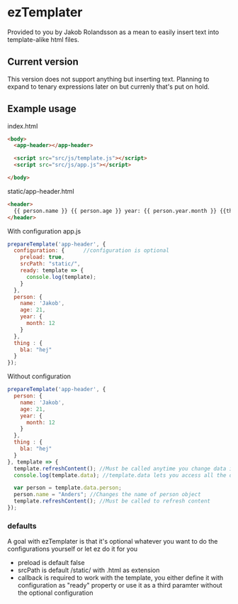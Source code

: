 # ezTemplater
Provided to you by Jakob Rolandsson as a mean to easily insert text into template-alike html files. 


## Current version
This version does not support anything but inserting text. Planning to expand to tenary expressions later on but currenly that's put on hold.


## Example usage
index.html
```html
<body>
  <app-header></app-header>

  <script src="src/js/template.js"></script>
  <script src="src/js/app.js"></script>

</body>
```

static/app-header.html
```html
<header>
  {{ person.name }} {{ person.age }} year: {{ person.year.month }} {{thing.bla}}
</header>
```

With configuration
app.js
```javascript
prepareTemplate('app-header', {
  configuration: {      //configuration is optional
    preload: true,
    srcPath: "static/",
    ready: template => {
      console.log(template);
    }
  },
  person: {
    name: 'Jakob',
    age: 21,
    year: {
      month: 12
    }
  },
  thing : {
    bla: "hej"
  }
});
```
Without configuration
```javascript
prepareTemplate('app-header', {
  person: {
    name: 'Jakob',
    age: 21,
    year: {
      month: 12
    }
  },
  thing : {
    bla: "hej"
  }
}, template => {
  template.refreshContent(); //Must be called anytime you change data in the template
  console.log(template.data); //template.data lets you access all the data that you set and manipulate it

  var person = template.data.person;
  person.name = "Anders"; //Changes the name of person object
  template.refreshContent(); //Must be called to refresh content
});

```
### defaults
A goal with ezTemplater is that it's optional whatever you want to do the configurations yourself or let ez do it for you
- preload is default false
- srcPath is default /static/ with .html as extension
- callback is required to work with the template, you either define it with configuration as "ready" property or use it as a third paramter without the optional configuration